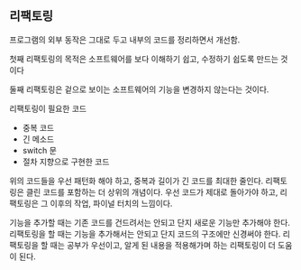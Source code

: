 ## 리팩토링

프로그램의 외부 동작은 그대로 두고 내부의 코드를 정리하면서 개선함.

첫째 리팩토링의 목적은 소프트웨어를 보다 이해하기 쉽고, 수정하기 쉽도록 만드는 것이다

둘째 리팩토링은 겉으로 보이는 소프트웨어의 기능을 변경하지 않는다는 것이다.

리팩토링이 필요한 코드

- 중복 코드
- 긴 메소드
- switch 문
- 절차 지향으로 구현한 코드

위의 코드들을 우선 패턴화 해야 하고, 중복과 길이가 긴 코드를 최대한 줄인다.
리팩토링은 클린 코드를 포함하는 더 상위의 개념이다.
우선 코드가 제대로 돌아가야 하고, 리팩토링은 그 이후의 작업, 파이널 터치의 느낌이다.

기능을 추가할 때는 기존 코드를 건드려서는 안되고 단지 새로운 기능만 추가해야 한다.
리팩토링을 할 때는 기능을 추가해서는 안되고 단지 코드의 구조에만 신경써야 한다.
리팩토링을 할 때는 공부가 우선이고, 알게 된 내용을 적용해가며 하는 리팩토링이 더 도움이 된다.

